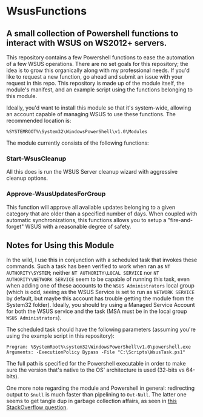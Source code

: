 # WsusFunctions
## A small collection of Powershell functions to interact with WSUS on WS2012+ servers.

This repository contains a few Powershell functions to ease the automation of a few WSUS operations.
There are no set goals for this repository; the idea is to grow this organically along with my professional needs.
If you'd like to request a new function, go ahead and submit an issue with your request in this repo.
This repository is made up of the module itself, the module's manifest, and an example script using the functions belonging to this module.

Ideally, you'd want to install this module so that it's system-wide, allowing an account capable of managing WSUS to use these functions. The recommended location is:

```
%SYSTEMROOT%\System32\WindowsPowerShell\v1.0\Modules
```

The module currently consists of the following functions:
 
### Start-WsusCleanup
All this does is run the WSUS Server cleanup wizard with aggressive cleanup options.

### Approve-WsusUpdatesForGroup
This function will approve all available updates belonging to a given category that are older than a specified number of days.
When coupled with automatic synchronizations, this functions allows you to setup a "fire-and-forget" WSUS with a reasonable degree of safety.

## Notes for Using this Module

In the wild, I use this in conjunction with a scheduled task that invokes these commands.
Such a task has been verified to work when ran as `NT AUTHORITY\SYSTEM`; neither `NT AUTHORITY\LOCAL SERVICE` nor `NT AUTHORITY\NETWORK SERVICE` seem to be capable of running this task, even when adding one of these accounts to the `WSUS Administrators` local group (which is odd, seeing as the WSUS Service is set to run as `NETWORK SERVICE` by default, but maybe this account has trouble getting the module from the System32 folder). Ideally, you should try using a Managed Service Account for both the WSUS service and the task (MSA must be in the local group `WSUS Administrators`).

The scheduled task should have the following parameters (assuming you're using the example script in this repository):
```
Program: %SystemRoot%\system32\WindowsPowerShell\v1.0\powershell.exe
Arguments: -ExecutionPolicy Bypass -File "C:\Scripts\WsusTask.ps1"
```

The full path is specified for the Powershell executable in order to make sure the version that's native to the OS' architecture is used (32-bits vs 64-bits).

One more note regarding the module and Powershell in general: redirecting output to `$null` is much faster than pipelining to `Out-Null`. The latter one seems to get tangle dup in garbage collection affairs, as seen in [this StackOverflow question](http://stackoverflow.com/questions/5260125/whats-the-better-cleaner-way-to-ignore-output-in-powershell).